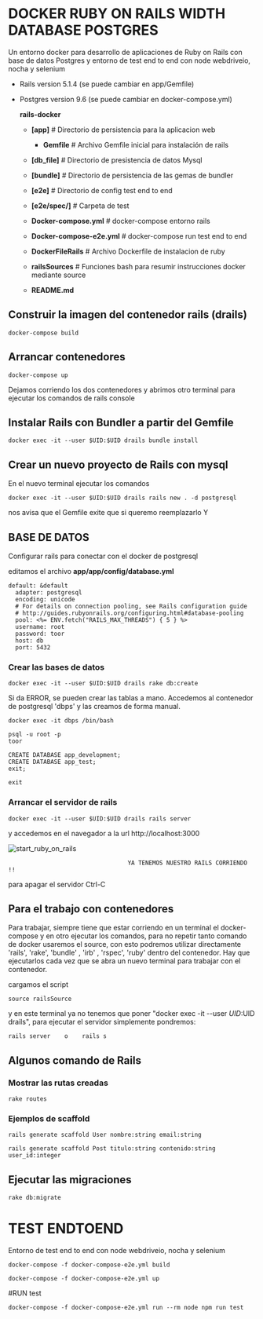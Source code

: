 # DOCKER RUBY ON RAILS WIDTH DATABASE POSTGRES

Un entorno docker para desarrollo de aplicaciones de Ruby on Rails con base de datos Postgres
y entorno de test end to end con node webdriveio, nocha y selenium

- Rails version 5.1.4 (se puede cambiar en app/Gemfile)
- Postgres version 9.6 (se puede cambiar en docker-compose.yml)

    **rails-docker**

    - **[app]**                    # Directorio de persistencia para la aplicacion web   
        - **Gemfile**              # Archivo Gemfile inicial para instalación de rails

    - **[db_file]**                # Directorio de presistencia de datos Mysql

    - **[bundle]**                 # Directorio de persistencia de las gemas de bundler
    - **[e2e]**                    # Directorio de config test end to end
    - **[e2e/spec/]**              # Carpeta de test


    - **Docker-compose.yml**       # docker-compose entorno rails 
    - **Docker-compose-e2e.yml**   # docker-compose run test end to end    
    - **DockerFileRails**          # Archivo Dockerfile de instalacion de ruby
    - **railsSources**             # Funciones bash para resumir instrucciones docker mediante source  
    - **README.md**


## Construir la imagen del contenedor rails (drails)

    docker-compose build

## Arrancar contenedores

    docker-compose up

Dejamos corriendo los dos contenedores y abrimos otro terminal para ejecutar los comandos de rails console

## Instalar Rails con Bundler a partir del Gemfile

    docker exec -it --user $UID:$UID drails bundle install

## Crear un nuevo proyecto de Rails con mysql

En el nuevo terminal ejecutar los comandos

    docker exec -it --user $UID:$UID drails rails new . -d postgresql

nos avisa que el Gemfile exite que si queremo reemplazarlo Y

## BASE DE DATOS

Configurar rails para conectar con el docker de postgresql

editamos el archivo **app/app/config/database.yml**

    default: &default
      adapter: postgresql
      encoding: unicode
      # For details on connection pooling, see Rails configuration guide
      # http://guides.rubyonrails.org/configuring.html#database-pooling
      pool: <%= ENV.fetch("RAILS_MAX_THREADS") { 5 } %>
      username: root
      password: toor
      host: db
      port: 5432

### Crear las bases de datos

    docker exec -it --user $UID:$UID drails rake db:create

Si da ERROR, se pueden crear las tablas a mano. Accedemos al contenedor de postgresql 'dbps' y las creamos de forma manual.


    docker exec -it dbps /bin/bash

    psql -u root -p
    toor

    CREATE DATABASE app_development;
    CREATE DATABASE app_test;
    exit;

    exit

### Arrancar el servidor de rails

    docker exec -it --user $UID:$UID drails rails server

y accedemos en el navegador a la url http://localhost:3000

![start_ruby_on_rails](https://image.ibb.co/faMhA6/start_ruby_on_rails.png)


                                      YA TENEMOS NUESTRO RAILS CORRIENDO !!


para apagar el servidor Ctrl-C

## Para el trabajo con contenedores

Para trabajar, siempre tiene que estar corriendo en un terminal el docker-compose y en otro ejecutar los comandos, para no repetir tanto comando de docker usaremos el source, con esto podremos utilizar directamente 'rails', 'rake', 'bundle' , 'irb' , 'rspec', 'ruby' dentro del contenedor. Hay que ejecutarlos cada vez que se abra un nuevo terminal para trabajar con el contenedor.

cargamos el script 

    source railsSource

y en este terminal ya no tenemos que poner "docker exec -it --user $UID:$UID drails", para ejecutar el servidor simplemente pondremos:

    rails server    o    rails s

## Algunos comando de Rails

### Mostrar las rutas creadas

    rake routes

### Ejemplos de scaffold

    rails generate scaffold User nombre:string email:string

    rails generate scaffold Post titulo:string contenido:string user_id:integer

## Ejecutar las migraciones

    rake db:migrate

# TEST ENDTOEND

Entorno de test end to end con node webdriveio, nocha y selenium

    docker-compose -f docker-compose-e2e.yml build

    docker-compose -f docker-compose-e2e.yml up

#RUN test

    docker-compose -f docker-compose-e2e.yml run --rm node npm run test